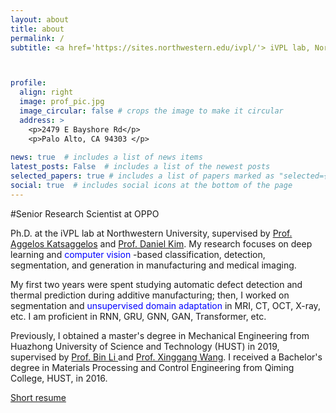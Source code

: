 ```yaml
---
layout: about
title: about
permalink: /
subtitle: <a href='https://sites.northwestern.edu/ivpl/'> iVPL lab, Northwestern University</a> <a href='https://www.innopeaktech.com/'> OPPO </a>



profile:
  align: right
  image: prof_pic.jpg
  image_circular: false # crops the image to make it circular
  address: >
    <p>2479 E Bayshore Rd</p>
    <p>Palo Alto, CA 94303 </p>
    
news: true  # includes a list of news items
latest_posts: False  # includes a list of the newest posts
selected_papers: true # includes a list of papers marked as "selected={true}"
social: true  # includes social icons at the bottom of the page
---
```

#Senior Research Scientist at OPPO

Ph.D. at the iVPL lab at Northwestern University, supervised by <a href = 'https://scholar.google.com/citations?hl=en&user=aucB85kAAAAJ'> Prof. Aggelos Katsaggelos</a> and <a href = 'https://www.feinberg.northwestern.edu/faculty-profiles/az/profile.html?xid=34612'> Prof. Daniel Kim</a>. My research focuses on deep learning and <font color=BLUE> computer vision </font>-based classification, detection, segmentation, and generation in manufacturing and medical imaging. 

My first two years were spent studying automatic defect detection and thermal prediction during additive manufacturing; then, I worked on segmentation and <font color=BLUE> unsupervised domain adaptation</font> in MRI, CT, OCT, X-ray, etc. I am proficient in RNN, GRU, GNN, GAN, Transformer, etc.

Previously, I obtained a master's degree in Mechanical Engineering from Huazhong University of Science and Technology (HUST) in 2019, supervised by <a href = 'http://english.mse.hust.edu.cn/info/1081/2036.htm'> Prof. Bin Li </a> and <a href = 'https://xwcv.github.io/'> Prof. Xinggang Wang</a>. I received a Bachelor's degree in Materials Processing and Control Engineering from Qiming College, HUST, in 2016.

[Short resume](../assets/pdf/Hui_Lin_CV.pdf)

